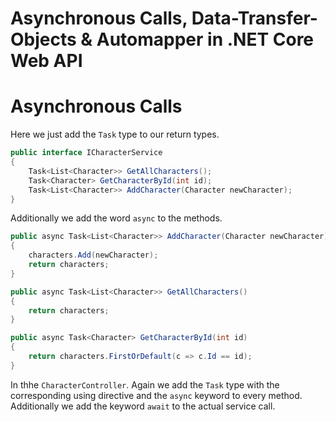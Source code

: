 # Asynchronous Calls, Data-Transfer-Objects & Automapper in .NET Core Web API

# Asynchronous Calls

Here we just add the `Task` type to our return types.
```csharp
public interface ICharacterService
{
    Task<List<Character>> GetAllCharacters();
    Task<Character> GetCharacterById(int id);
    Task<List<Character>> AddCharacter(Character newCharacter);
}
```

Additionally we add the word `async` to the methods.
```csharp
public async Task<List<Character>> AddCharacter(Character newCharacter)
{
    characters.Add(newCharacter);
    return characters;
}

public async Task<List<Character>> GetAllCharacters()
{
    return characters;
}

public async Task<Character> GetCharacterById(int id)
{
    return characters.FirstOrDefault(c => c.Id == id);
}
```

In thhe `CharacterController`. Again we add the `Task` type with the corresponding using directive and the `async` keyword to every method. Additionally we add the keyword `await` to the actual service call.